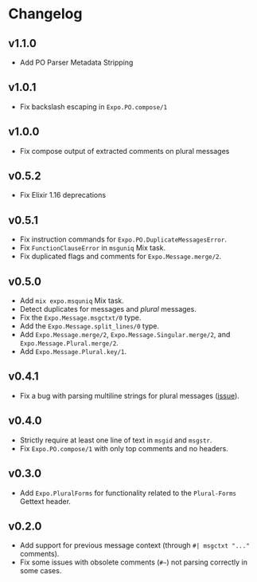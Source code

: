 # Changelog

## v1.1.0

* Add PO Parser Metadata Stripping

## v1.0.1

* Fix backslash escaping in `Expo.PO.compose/1`

## v1.0.0

* Fix compose output of extracted comments on plural messages

## v0.5.2

* Fix Elixir 1.16 deprecations

## v0.5.1

* Fix instruction commands for `Expo.PO.DuplicateMessagesError`.
* Fix `FunctionClauseError` in `msguniq` Mix task.
* Fix duplicated flags and comments for `Expo.Message.merge/2`.

## v0.5.0

  * Add `mix expo.msquniq` Mix task.
  * Detect duplicates for messages and *plural* messages.
  * Fix the `Expo.Message.msgctxt/0` type.
  * Add the `Expo.Message.split_lines/0` type.
  * Add `Expo.Message.merge/2`, `Expo.Message.Singular.merge/2`, and `Expo.Message.Plural.merge/2`.
  * Add `Expo.Message.Plural.key/1`.

## v0.4.1

  * Fix a bug with parsing multiline strings for plural messages
    ([issue](https://github.com/elixir-gettext/expo/issues/108)).

## v0.4.0

  * Strictly require at least one line of text in `msgid` and `msgstr`.
  * Fix `Expo.PO.compose/1` with only top comments and no headers.

## v0.3.0

  * Add `Expo.PluralForms` for functionality related to the `Plural-Forms`
    Gettext header.

## v0.2.0

  * Add support for previous message context (through `#| msgctxt "..."`
    comments).
  * Fix some issues with obsolete comments (`#~`) not parsing correctly in some
    cases.
